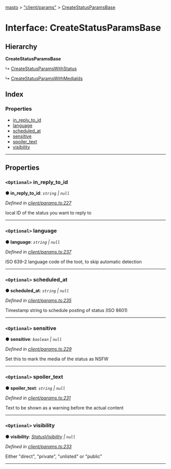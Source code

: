 [masto](../README.md) > ["client/params"](../modules/_client_params_.md) > [CreateStatusParamsBase](../interfaces/_client_params_.createstatusparamsbase.md)

# Interface: CreateStatusParamsBase

## Hierarchy

**CreateStatusParamsBase**

↳  [CreateStatusParamsWithStatus](_client_params_.createstatusparamswithstatus.md)

↳  [CreateStatusParamsWithMediaIds](_client_params_.createstatusparamswithmediaids.md)

## Index

### Properties

* [in_reply_to_id](_client_params_.createstatusparamsbase.md#in_reply_to_id)
* [language](_client_params_.createstatusparamsbase.md#language)
* [scheduled_at](_client_params_.createstatusparamsbase.md#scheduled_at)
* [sensitive](_client_params_.createstatusparamsbase.md#sensitive)
* [spoiler_text](_client_params_.createstatusparamsbase.md#spoiler_text)
* [visibility](_client_params_.createstatusparamsbase.md#visibility)

---

## Properties

<a id="in_reply_to_id"></a>

### `<Optional>` in_reply_to_id

**● in_reply_to_id**: *`string` \| `null`*

*Defined in [client/params.ts:227](https://github.com/neet/masto.js/blob/cdad6ed/src/client/params.ts#L227)*

local ID of the status you want to reply to

___
<a id="language"></a>

### `<Optional>` language

**● language**: *`string` \| `null`*

*Defined in [client/params.ts:237](https://github.com/neet/masto.js/blob/cdad6ed/src/client/params.ts#L237)*

ISO 639-2 language code of the toot, to skip automatic detection

___
<a id="scheduled_at"></a>

### `<Optional>` scheduled_at

**● scheduled_at**: *`string` \| `null`*

*Defined in [client/params.ts:235](https://github.com/neet/masto.js/blob/cdad6ed/src/client/params.ts#L235)*

Timestamp string to schedule posting of status (ISO 8601)

___
<a id="sensitive"></a>

### `<Optional>` sensitive

**● sensitive**: *`boolean` \| `null`*

*Defined in [client/params.ts:229](https://github.com/neet/masto.js/blob/cdad6ed/src/client/params.ts#L229)*

Set this to mark the media of the status as NSFW

___
<a id="spoiler_text"></a>

### `<Optional>` spoiler_text

**● spoiler_text**: *`string` \| `null`*

*Defined in [client/params.ts:231](https://github.com/neet/masto.js/blob/cdad6ed/src/client/params.ts#L231)*

Text to be shown as a warning before the actual content

___
<a id="visibility"></a>

### `<Optional>` visibility

**● visibility**: *[StatusVisibility](../modules/_entities_status_.md#statusvisibility) \| `null`*

*Defined in [client/params.ts:233](https://github.com/neet/masto.js/blob/cdad6ed/src/client/params.ts#L233)*

Either "direct", "private", "unlisted" or "public"

___


